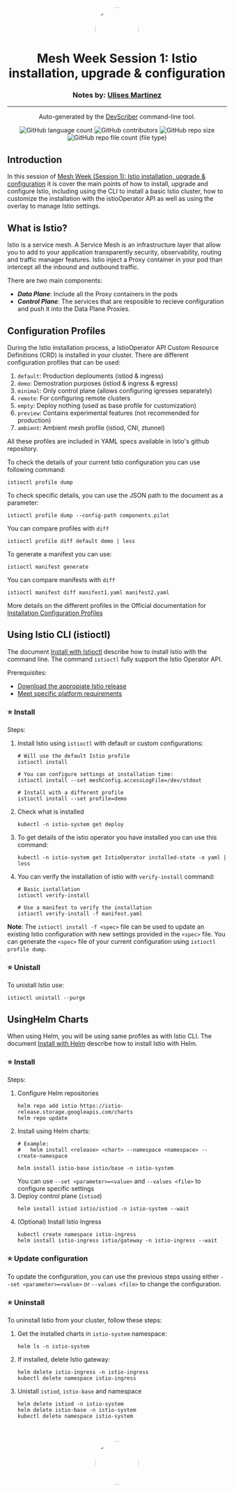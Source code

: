<h1 align="center" style="border-bottom: none">
    <a href="https://github.com/mx-ulises/certification-prep-cka-ckad" target="_blank">
        <img alt="" src="https://github.com/mx-ulises/certification-prep-cka-ckad/blob/main/assets/notes-logo.png?raw=true" style="border-radius: 50%; height: 100px;">
    </a>
    <br>
    Mesh Week Session 1: Istio installation, upgrade & configuration
</h1>
<h3 align="center" style="border-bottom: none">
    Notes by: <a href="https://github.com/mx-ulises" target="_blank">Ulises Martinez</a>
</h3>
<hr />

<p align="center">
    Auto-generated by the <a href="https://github.com/WhitneyLampkin/devscriber" target="_blank">DevScriber</a> command-line tool.
</p>

<div align="center">

![GitHub language count](https://img.shields.io/github/languages/count/mx-ulises/certification-prep-cka-ckad?label=Languages)
![GitHub contributors](https://img.shields.io/github/contributors/mx-ulises/certification-prep-cka-ckad?label=Contributors&color=yellow)
![GitHub repo size](https://img.shields.io/github/repo-size/mx-ulises/certification-prep-cka-ckad?label=Repo%20Size&color=teal)
![GitHub repo file count (file type)](https://img.shields.io/github/directory-file-count/mx-ulises/certification-prep-cka-ckad?label=Files&color=purple)

</div>

## Introduction

In this session of [Mesh Week (Session 1): Istio installation, upgrade & configuration](https://www.youtube.com/live/w_8Gg_jsAbU?si=AvxzBh-Bi4_NXq8B) it is cover the main points of how to install, upgrade and configure Istio, including using the CLI to install a basic Istio cluster, how to customize the installation with the istioOperator API as well as using the overlay to manage Istio settings.

## What is Istio?

Istio is a service mesh. A Service Mesh is an infrastructure layer that allow you to add to your application transparently security, observability, routing and traffic manager features. Istio inject a Proxy container in your pod than intercept all the inbound and outbound traffic.

There are two main components:

 * ***Data Plane***: Include all the Proxy containers in the pods
 * ***Control Plane***: The services that are resposible to recieve configuration and push it into the Data Plane Proxies.

 ## Configuration Profiles

During the Istio installation process, a IstioOperator API Custom Resource Definitions (CRD) is installed in your cluster. There are different configuration profiles that can be used:

 1. `default`: Production deplouments (istiod & ingress)
 1. `demo`: Demostration purposes (istiod & ingress & egress)
 1. `minimal`: Only control plane (allows configuring igresses separately)
 1. `remote`: For configuring remote clusters
 1. `empty`: Deploy nothing (used as base profile for customization)
 1. `preview`: Contains experimental features (not recommended for production)
 1. `ambient`: Ambient mesh profile (istiod, CNI, ztunnel)

All these profiles are included in YAML specs available in Istio's github repository.

To check the details of your current Istio configuration you can use following command:

```
istioctl profile dump
```

To check specific details, you can use the JSON path to the document as a parameter:

```
istioctl profile dump --config-path components.pilot
```

You can compare profiles with `diff`

```
istioctl profile diff default demo | less
```

To generate a manifest you can use:

```
istioctl manifest generate
```

You can compare manifests with `diff`

```
istioctl manifest diff manifest1.yaml manifest2.yaml
```

More details on the different profiles in the Official documentation for [Installation Configuration Profiles](https://istio.io/latest/docs/setup/additional-setup/config-profiles/)

## Using Istio CLI (istioctl)

The document [Install with Istioctl](https://istio.io/latest/docs/setup/install/istioctl/) describe how to install Istio with the command line. The command `istioctl` fully support the Istio Operator API.

Prerequisites:
 - [Download the appropiate Istio release](https://istio.io/latest/docs/setup/getting-started/#download)
 - [Meet specific platform requirements](https://istio.io/latest/docs/setup/platform-setup/)

### ⭐ Install

Steps:
 1. Install Istio using `istioctl` with default or custom configurations:
    ```
    # Will use the default Istio profile
    istioctl install

    # You can configure settings at installation time:
    istioctl install --set meshConfig.accessLogFile=/dev/stdout

    # Install with a different profile
    istioctl install --set profile=demo
    ```
 1. Check what is installed
    ```
    kubectl -n istio-system get deploy
    ```
 1. To get details of the istio operator you have installed you can use this command:
    ```
    kubectl -n istio-system get IstioOperator installed-state -o yaml | less
    ```
 1. You can verify the installation of istio with `verify-install` command:
    ```
    # Basic isntallation
    istioctl verify-install

    # Use a manifest to verify the installation
    istioctl verify-install -f manifest.yaml
    ```

**Note**: The `istioctl install -f <spec>` file can be used to update an existing Istio configuration with new settings provided in the `<spec>` file. You can generate the `<spec>` file of your current configuration using `istioctl profile dump`.

### ⭐ Unistall

To unistall Istio use:
```
istioctl unistall --purge
```

## UsingHelm Charts

When using Helm, you will be using same profiles as with Istio CLI. The document [Install with Helm](https://istio.io/latest/docs/setup/install/helm/) describe how to install Istio with Helm.

### ⭐ Install

Steps:
 1. Configure Helm repositories
    ```
    helm repo add istio https://istio-release.storage.googleapis.com/charts
    helm repo update
    ```
 1. Install using Helm charts:
    ```
    # Example:
    #   helm install <release> <chart> --namespace <namespace> --create-namespace

    helm install istio-base istio/base -n istio-system
    ```
    You can use  `--set <parameter>=<value>` and `--values <file>` to configure specific settings
 1. Deploy control plane (`istiod`)
    ```
    helm install istiod istio/istiod -n istio-system --wait
    ```
 1. (Optional) Install Istio Ingress
    ```
    kubectl create namespace istio-ingress
    helm install istio-ingress istio/gateway -n istio-ingress --wait
    ```
### ⭐ Update configuration

To update the configuration, you can use the previous steps ussing either `--set <parameter>=<value>` or `--values <file>` to change the configuration.

### ⭐ Uninstall

To uninstall Istio from your cluster, follow these steps:
 1. Get the installed charts in `istio-system` namespace:
    ```
    helm ls -n istio-system
    ```
 1. If installed, delete Istio gateway:
    ```
    helm delete istio-ingress -n istio-ingress
    kubectl delete namespace istio-ingress
    ```
 1. Unistall `istiod`, `istio-base` and namespace
    ```
    helm delete istiod -n istio-system
    helm delete istio-base -n istio-system
    kubectl delete namespace istio-system
    ```

<p align="center" style="border-bottom: none; margin-top: 50px;">
    <a href="https://github.com/mx-ulises/certification-prep-cka-ckad" target="_blank">
        <img alt="" src="https://github.com/mx-ulises/certification-prep-cka-ckad/blob/main/assets/notes-logo.png?raw=true" style="border-radius: 50%; height: 100px;">
    </a>
</p>
